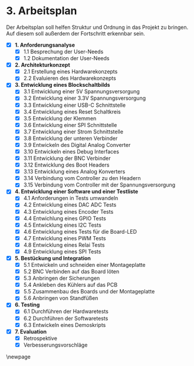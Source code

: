 # 3. Arbeitsplan
Der Arbeitsplan soll helfen Struktur und Ordnung in das Projekt zu bringen. Auf diesem soll außerdem der Fortschritt erkennbar sein.

- [x] **1. Anforderungsanalyse**
    - [x] 1.1 Besprechung der User-Needs
    - [x] 1.2 Dokumentation der User-Needs
- [x] **2. Architekturkonzept**
    - [x] 2.1 Erstellung eines Hardwarekonzepts
    - [x] 2.2 Evaluieren des Hardwarekonzepts
- [x] **3. Entwicklung eines Blockschaltbilds**
    - [x] 3.1 Entwicklung einer 5V Spannungsversorgung
    - [x] 3.2 Entwicklung einer 3.3V Spannungsversorgung
    - [x] 3.3 Entwicklung einer USB-C Schnittstelle
    - [x] 3.4 Entwicklung eines Reset Schaltkreis
    - [x] 3.5 Entwicklung der Klemmen
    - [x] 3.6 Entwicklung einer SPI Schnittstelle
    - [x] 3.7 Entwicklung einer Strom Schnittstelle
    - [x] 3.8 Entwicklung der unteren Verbinder
    - [x] 3.9 Entwickeln des Digital Analog Converter
    - [x] 3.10 Entwickeln eines Debug Interfaces
    - [x] 3.11 Entwicklung der BNC Verbinder
    - [x] 3.12 Entwicklung des Boot Headers
    - [x] 3.13 Entwicklung eines Analog Konverters
    - [x] 3.14 Verbindung vom Controller zu den Headern
    - [x] 3.15 Verbindung vom Controller mit der Spannungsversorgung
- [x] **4. Entwicklung einer Software und einer Testliste**
    - [x] 4.1 Anforderungen in Tests umwandeln
    - [x] 4.2 Entwicklung eines DAC ADC Tests
    - [x] 4.3 Entwicklung eines Encoder Tests
    - [x] 4.4 Entwichlung eines GPIO Tests
    - [x] 4.5 Entwicklung eines I2C Tests
    - [x] 4.6 Entwicklung eines Tests für die Board-LED
    - [x] 4.7 Entwicklung eines PWM Tests
    - [x] 4.8 Entwicklung eines Relai Tests
    - [x] 4.9 Entwicklung eines SPI Tests
- [x] **5. Bestückung und Integration**
    - [x] 5.1 Entwickeln und schneiden einer Montageplatte
    - [x] 5.2 BNC Verbinden auf das Board löten
    - [x] 5.3 Anbringen der Sicherungen
    - [x] 5.4 Ankleben des Kühlers auf das PCB
    - [x] 5.5 Zusammenbau des Boards und der Montageplatte
    - [x] 5.6 Anbringen von Standfüßen
- [x] **6. Testing**
    - [x] 6.1 Durchführen der Hardwaretests
    - [x] 6.2 Durchführen der Softwaretests
    - [x] 6.3 Entwickeln eines Demoskripts
- [x] **7. Evaluation**
    - [x] Retrospektive
    - [x] Verbesserungsvorschläge

\newpage